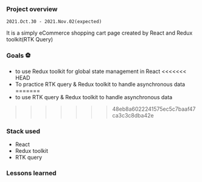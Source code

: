### Project overview
`2021.Oct.30 - 2021.Nov.02(expected)`

It is a simply eCommerce shopping cart page created by React and Redux toolkit(RTK Query)

### Goals ⚽
- to use Redux toolkit for global state management in React
<<<<<<< HEAD
- To practice RTK query & Redux toolkit to handle asynchronous data 
=======
- to use RTK query & Redux toolkit to handle asynchronous data 
>>>>>>> 48eb8a6022241575ec5c7baaf47ca3c3c8dba42e

### Stack used
- React
- Redux toolkit
- RTK query

### Lessons learned


